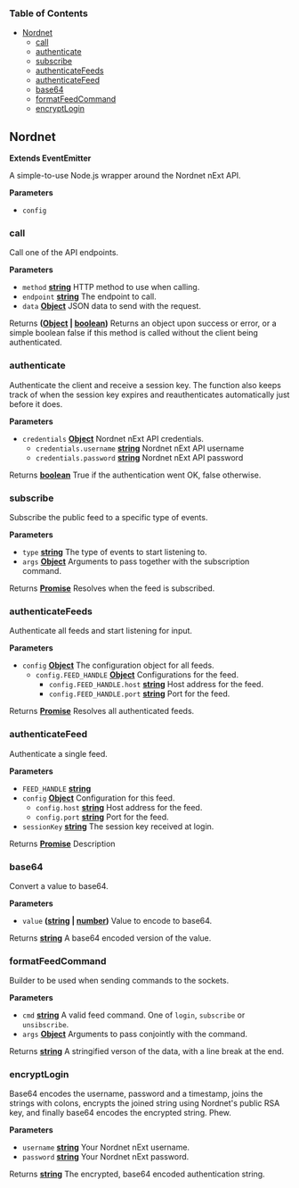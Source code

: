 <!-- Generated by documentation.js. Update this documentation by updating the source code. -->

### Table of Contents

-   [Nordnet](#nordnet)
    -   [call](#call)
    -   [authenticate](#authenticate)
    -   [subscribe](#subscribe)
    -   [authenticateFeeds](#authenticatefeeds)
    -   [authenticateFeed](#authenticatefeed)
    -   [base64](#base64)
    -   [formatFeedCommand](#formatfeedcommand)
    -   [encryptLogin](#encryptlogin)

## Nordnet

**Extends EventEmitter**

A simple-to-use Node.js wrapper around the Nordnet nExt API.

**Parameters**

-   `config`  

### call

Call one of the API endpoints.

**Parameters**

-   `method` **[string](https://developer.mozilla.org/en-US/docs/Web/JavaScript/Reference/Global_Objects/String)** HTTP method to use when calling.
-   `endpoint` **[string](https://developer.mozilla.org/en-US/docs/Web/JavaScript/Reference/Global_Objects/String)** The endpoint to call.
-   `data` **[Object](https://developer.mozilla.org/en-US/docs/Web/JavaScript/Reference/Global_Objects/Object)** JSON data to send with the request.

Returns **([Object](https://developer.mozilla.org/en-US/docs/Web/JavaScript/Reference/Global_Objects/Object) \| [boolean](https://developer.mozilla.org/en-US/docs/Web/JavaScript/Reference/Global_Objects/Boolean))** Returns an object upon success or error, or a simple
                          boolean false if this method is called
                          without the client being authenticated.

### authenticate

Authenticate the client and receive a session key. The function also keeps
track of when the session key expires and reauthenticates automatically
just before it does.

**Parameters**

-   `credentials` **[Object](https://developer.mozilla.org/en-US/docs/Web/JavaScript/Reference/Global_Objects/Object)** Nordnet nExt API credentials.
    -   `credentials.username` **[string](https://developer.mozilla.org/en-US/docs/Web/JavaScript/Reference/Global_Objects/String)** Nordnet nExt API username
    -   `credentials.password` **[string](https://developer.mozilla.org/en-US/docs/Web/JavaScript/Reference/Global_Objects/String)** Nordnet nExt API password

Returns **[boolean](https://developer.mozilla.org/en-US/docs/Web/JavaScript/Reference/Global_Objects/Boolean)** True if the authentication went OK, false otherwise.

### subscribe

Subscribe the public feed to a specific type of events.

**Parameters**

-   `type` **[string](https://developer.mozilla.org/en-US/docs/Web/JavaScript/Reference/Global_Objects/String)** The type of events to start listening to.
-   `args` **[Object](https://developer.mozilla.org/en-US/docs/Web/JavaScript/Reference/Global_Objects/Object)** Arguments to pass together with the subscription command.

Returns **[Promise](https://developer.mozilla.org/en-US/docs/Web/JavaScript/Reference/Global_Objects/Promise)** Resolves when the feed is subscribed.

### authenticateFeeds

Authenticate all feeds and start listening for input.

**Parameters**

-   `config` **[Object](https://developer.mozilla.org/en-US/docs/Web/JavaScript/Reference/Global_Objects/Object)** The configuration object for all feeds.
    -   `config.FEED_HANDLE` **[Object](https://developer.mozilla.org/en-US/docs/Web/JavaScript/Reference/Global_Objects/Object)** Configurations for the feed.
        -   `config.FEED_HANDLE.host` **[string](https://developer.mozilla.org/en-US/docs/Web/JavaScript/Reference/Global_Objects/String)** Host address for the feed.
        -   `config.FEED_HANDLE.port` **[string](https://developer.mozilla.org/en-US/docs/Web/JavaScript/Reference/Global_Objects/String)** Port for the feed.

Returns **[Promise](https://developer.mozilla.org/en-US/docs/Web/JavaScript/Reference/Global_Objects/Promise)** Resolves all authenticated feeds.

### authenticateFeed

Authenticate a single feed.

**Parameters**

-   `FEED_HANDLE` **[string](https://developer.mozilla.org/en-US/docs/Web/JavaScript/Reference/Global_Objects/String)** 
-   `config` **[Object](https://developer.mozilla.org/en-US/docs/Web/JavaScript/Reference/Global_Objects/Object)** Configuration for this feed.
    -   `config.host` **[string](https://developer.mozilla.org/en-US/docs/Web/JavaScript/Reference/Global_Objects/String)** Host address for the feed.
    -   `config.port` **[string](https://developer.mozilla.org/en-US/docs/Web/JavaScript/Reference/Global_Objects/String)** Port for the feed.
-   `sessionKey` **[string](https://developer.mozilla.org/en-US/docs/Web/JavaScript/Reference/Global_Objects/String)** The session key received at login.

Returns **[Promise](https://developer.mozilla.org/en-US/docs/Web/JavaScript/Reference/Global_Objects/Promise)** Description

### base64

Convert a value to base64.

**Parameters**

-   `value` **([string](https://developer.mozilla.org/en-US/docs/Web/JavaScript/Reference/Global_Objects/String) \| [number](https://developer.mozilla.org/en-US/docs/Web/JavaScript/Reference/Global_Objects/Number))** Value to encode to base64.

Returns **[string](https://developer.mozilla.org/en-US/docs/Web/JavaScript/Reference/Global_Objects/String)** A base64 encoded version of the value.

### formatFeedCommand

Builder to be used when sending commands to the sockets.

**Parameters**

-   `cmd` **[string](https://developer.mozilla.org/en-US/docs/Web/JavaScript/Reference/Global_Objects/String)** A valid feed command. One of `login`, `subscribe` or `unsibscribe`.
-   `args` **[Object](https://developer.mozilla.org/en-US/docs/Web/JavaScript/Reference/Global_Objects/Object)** Arguments to pass conjointly with the command.

Returns **[string](https://developer.mozilla.org/en-US/docs/Web/JavaScript/Reference/Global_Objects/String)** A stringified verson of the data, with a line break at the end.

### encryptLogin

Base64 encodes the username, password and a timestamp, joins the
strings with colons, encrypts the joined string using Nordnet's
public RSA key, and finally base64 encodes the encrypted string. Phew.

**Parameters**

-   `username` **[string](https://developer.mozilla.org/en-US/docs/Web/JavaScript/Reference/Global_Objects/String)** Your Nordnet nExt username.
-   `password` **[string](https://developer.mozilla.org/en-US/docs/Web/JavaScript/Reference/Global_Objects/String)** Your Nordnet nExt password.

Returns **[string](https://developer.mozilla.org/en-US/docs/Web/JavaScript/Reference/Global_Objects/String)** The encrypted, base64 encoded authentication string.
